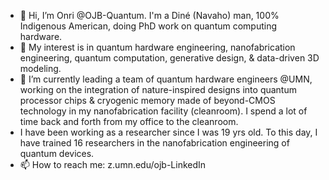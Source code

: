 - 👋 Hi, I’m Onri @OJB-Quantum. I'm a Diné (Navaho) man, 100% Indigenous American, doing PhD work on quantum computing hardware.
- 👀 My interest is in quantum hardware engineering, nanofabrication engineering, quantum computation, generative design, & data-driven 3D modeling.
- 🌱 I’m currently leading a team of quantum hardware engineers @UMN, working on the integration of nature-inspired designs into quantum processor chips & cryogenic memory made of beyond-CMOS technology in my nanofabrication facility (cleanroom). I spend a lot of time back and forth from my office to the cleanroom.
- I have been working as a researcher since I was 19 yrs old. To this day, I have trained 16 researchers in the nanofabrication engineering of quantum devices.
- 📫 How to reach me: z.umn.edu/ojb-LinkedIn 

<!---
OJB-Quantum/OJB-Quantum is a ✨ special ✨ repository because its `README.md` (this file) appears on your GitHub profile.
You can click the Preview link to take a look at your changes.
--->
